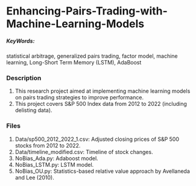 # Enhancing-Pairs-Trading-with-Machine-Learning-Models
 
##### KeyWords: 
statistical arbitrage, generalized pairs trading, factor model, machine learning, Long-Short Term Memory (LSTM), AdaBoost

### Description
1. This research project aimed at implementing machine learning models on pairs trading strategies to improve performance.
2. This project covers S&P 500 Index data from 2012 to 2022 (including delisting data).

### Files
1. Data/sp500_2012_2022_1.csv: Adjusted closing prices of S&P 500 stocks from 2012 to 2022.
2. Data/timeline_modified.csv: Timeline of stock changes.
3. NoBias_Ada.py: Adaboost model.
4. NoBias_LSTM.py: LSTM model.
5. NoBias_OU.py: Statistics-based relative value approach by Avellaneda and Lee (2010).

